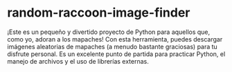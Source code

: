 # random-raccoon-image-finder
¡Este es un pequeño y divertido proyecto de Python para aquellos que, como yo, adoran a los mapaches!  Con esta herramienta, puedes descargar imágenes aleatorias de mapaches (a menudo bastante graciosas) para tu disfrute personal. Es un excelente punto de partida para practicar Python, el manejo de archivos y el uso de librerías externas.
